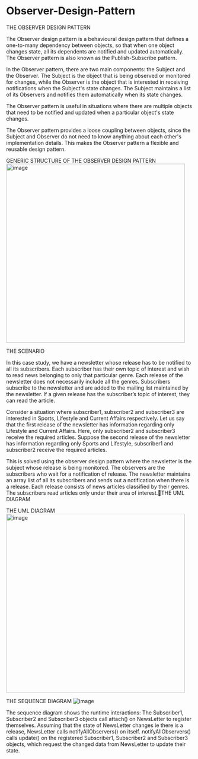 # Observer-Design-Pattern
THE OBSERVER DESIGN PATTERN

The Observer design pattern is a behavioural design pattern that defines a one-to-many dependency between objects, so that when one object changes state, all its dependents are notified and updated automatically. The Observer pattern is also known as the Publish-Subscribe pattern.

In the Observer pattern, there are two main components: the Subject and the Observer. The Subject is the object that is being observed or monitored for changes, while the Observer is the object that is interested in receiving notifications when the Subject's state changes. The Subject maintains a list of its Observers and notifies them automatically when its state changes.

The Observer pattern is useful in situations where there are multiple objects that need to be notified and updated when a particular object's state changes.

The Observer pattern provides a loose coupling between objects, since the Subject and Observer do not need to know anything about each other's implementation details. This makes the Observer pattern a flexible and reusable design pattern.


GENERIC STRUCTURE OF THE OBSERVER DESIGN PATTERN
<img width="482" alt="image" src="https://user-images.githubusercontent.com/119789101/233459627-c944c6cd-d9fc-4f4e-99ee-c11df09d2c25.png">



THE SCENARIO

In this case study, we have a newsletter whose release has to be notified to all its subscribers. Each subscriber has their own topic of interest and wish to read news belonging to only that particular genre. Each release of the newsletter does not necessarily include all the genres.
Subscribers subscribe to the newsletter and are added to the mailing list maintained by the newsletter. If a given release has the subscriber’s topic of interest, they can read the article.

Consider a situation where subscriber1, subscriber2 and subscriber3 are interested in Sports, Lifestyle and Current Affairs respectively. 
Let us say that the first release of the newsletter has information regarding only Lifestyle and Current Affairs. Here, only subscriber2 and subscriber3 receive the required articles.
Suppose the second release of the newsletter has information regarding only Sports and Lifestyle, subscriber1 and subscriber2 receive the required articles.

This is solved using the observer design pattern where the newsletter is the subject whose release is being monitored. The observers are the subscribers who wait for a notification of release. The newsletter maintains an array list of all its subscribers and sends out a notification when there is a release. Each release consists of news articles classified by their genres. The subscribers read articles only under their area of interest.THE UML DIAGRAM

THE UML DIAGRAM
<img width="482" alt="image" src="https://user-images.githubusercontent.com/119789101/233459746-2007edc2-0a63-4d7e-b8d5-1140c57b38b6.png">


THE SEQUENCE DIAGRAM
![image](https://user-images.githubusercontent.com/119789101/233459851-ae2993b4-9e9a-495d-83ef-952cc9d9c909.png)


The sequence diagram shows the runtime interactions: The Subscriber1, Subscriber2 and Subscriber3 objects call attach() on NewsLetter to register themselves. Assuming that the state of NewsLetter changes ie there is a release, NewsLetter calls notifyAllObservers() on itself. notifyAllObservers() calls update() on the registered Subscriber1, Subscriber2 and Subscriber3 objects, which request the changed data from NewsLetter to update their state.
